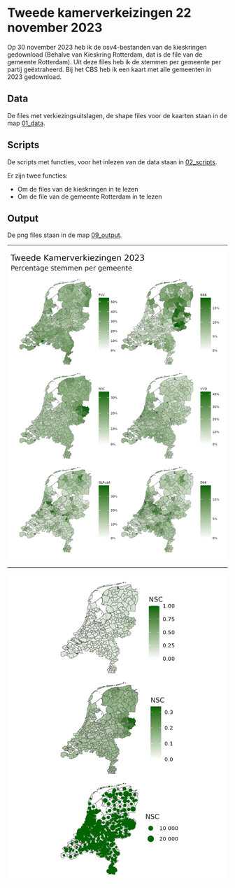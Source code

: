 # Tweede kamerverkeizingen 22 november 2023
Op 30 november 2023 heb ik de osv4-bestanden van de kieskringen gedownload (Behalve van Kieskring Rotterdam, dat is de file van de gemeente Rotterdam). Uit deze files heb ik de stemmen per gemeente per partij geëxtraheerd. Bij het CBS heb ik een kaart met alle gemeenten in 2023 gedownload.

## Data
De files met verkiezingsuitslagen, de shape files voor de kaarten staan in de map [01_data](https://github.com/mvbloois/verkiezingen/tree/main/tk2023/01_data).

## Scripts
De scripts met functies, voor het inlezen van de data staan in [02_scripts](https://github.com/mvbloois/verkiezingen/tree/main/tk2023/02_scripts).

Er zijn twee functies:  
- Om de files van de kieskringen in te lezen  
- Om de file van de gemeente Rotterdam in te lezen  

## Output
De png files staan in de map [09_output](https://github.com/mvbloois/verkiezingen/tree/main/tk2023/09_output).

---

![top-6-partijen](09_output/top-6.png)


 ---
 
 
 ![types](09_output/types.png)

